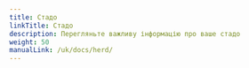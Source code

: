 ```yaml
---
title: Стадо
linkTitle: Стадо
description: Перегляньте важливу інформацію про ваше стадо
weight: 50
manualLink: /uk/docs/herd/
---
```

<script>
  window.location.href = "/uk/docs/herd/";
</script>
